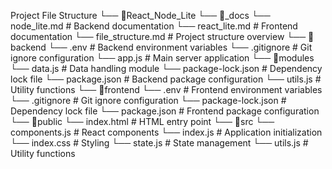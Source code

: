 Project File Structure
└── 📁React_Node_Lite
    └── 📁_docs
        └── node_lite.md         # Backend documentation
        └── react_lite.md        # Frontend documentation
        └── file_structure.md    # Project structure overview
    └── 📁backend
        └── .env                 # Backend environment variables
        └── .gitignore           # Git ignore configuration
        └── app.js               # Main server application
        └── 📁modules
            └── data.js          # Data handling module
        └── package-lock.json    # Dependency lock file
        └── package.json         # Backend package configuration
        └── utils.js             # Utility functions
    └── 📁frontend
        └── .env                 # Frontend environment variables
        └── .gitignore           # Git ignore configuration
        └── package-lock.json    # Dependency lock file
        └── package.json         # Frontend package configuration
        └── 📁public
            └── index.html       # HTML entry point
        └── 📁src
            └── components.js    # React components
            └── index.js         # Application initialization
            └── index.css        # Styling
            └── state.js         # State management
            └── utils.js         # Utility functions